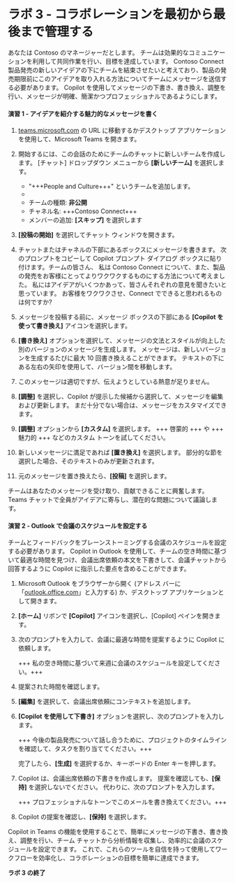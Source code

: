 # ラボ 3 - コラボレーションを最初から最後まで管理する

あなたは Contoso のマネージャーだとします。 チームは効果的なコミュニケーションを利用して共同作業を行い、目標を達成しています。 Contoso Connect 製品発売の新しいアイデアの下にチームを結束させたいと考えており、製品の発売期限前にこのアイデアを取り入れる方法についてチームにメッセージを送信する必要があります。 Copilot を使用してメッセージの下書き、書き換え、調整を行い、メッセージが明確、簡潔かつプロフェッショナルであるようにします。

#### 演習 1 - アイデアを紹介する魅力的なメッセージを書く

1. [teams.microsoft.com](https://teams.microsoft.com) の URL に移動するかデスクトップ アプリケーションを使用して、Microsoft Teams を開きます。

1. 開始するには、この会話のためにチームのチャットに新しいチームを作成します。 [チャット] ドロップダウン メニューから **[新しいチーム]** を選択します。

    - "+++People and Culture+++" というチームを追加します。
    - [説明]: 空白のままにします
    - チームの種類: **非公開**
    - チャネル名: +++Contoso Connect+++
    - メンバーの追加: **[スキップ]** を選択します

1. **[投稿の開始]** を選択してチャット ウィンドウを開きます。

1. チャットまたはチャネルの下部にあるボックスにメッセージを書きます。 次のプロンプトをコピーして Copilot プロンプト ダイアログ ボックスに貼り付けます。チームの皆さん、 私は Contoso Connect について、また、製品の発売をお客様にとってよりワクワクするものにする方法について考えました。 私にはアイデアがいくつかあって、皆さんそれぞれの意見を聞きたいと思っています。 お客様をワクワクさせ、Connect でできると思われるものは何ですか?

1. メッセージを投稿する前に、メッセージ ボックスの下部にある **[Copilot を使って書き換え]** アイコンを選択します。

1. **[書き換え]** オプションを選択して、メッセージの文法とスタイルが向上した別のバージョンのメッセージを生成します。 メッセージは、新しいバージョンを生成するたびに最大 10 回書き換えることができます。 テキストの下にある左右の矢印を使用して、バージョン間を移動します。

1. このメッセージは適切ですが、伝えようとしている熱意が足りません。

1. **[調整]** を選択し、Copilot が提示した候補から選択して、メッセージを編集および更新します。 まだ十分でない場合は、メッセージをカスタマイズできます。

1. **[調整]** オプションから **[カスタム]** を選択します。 +++ 啓蒙的 +++ や +++ 魅力的 +++ などのカスタム トーンを試してください。

1. 新しいメッセージに満足であれば **[置き換え]** を選択します。 部分的な節を選択した場合、そのテキストのみが更新されます。

1. 元のメッセージを置き換えたら、**[投稿]** を選択します。

チームはあなたのメッセージを受け取り、貢献できることに興奮します。 Teams チャットで全員がアイデアに寄与し、潜在的な問題について議論します。

#### 演習 2 - Outlook で会議のスケジュールを設定する

チームとフィードバックをブレーンストーミングする会議のスケジュールを設定する必要があります。 Copilot in Outlook を使用して、チームの空き時間に基づいて最適な時間を見つけ、会議出席依頼の本文を下書きして、会議チャットから回答するように Copilot に指示した要点を含めることができます。

1. Microsoft Outlook をブラウザーから開く (アドレス バーに「[outlook.office.com](https://outlook.office.com)」と入力する) か、デスクトップ アプリケーションとして開きます。

1. **[ホーム]** リボンで **[Copilot]** アイコンを選択し、[Copilot] ペインを開きます。

1. 次のプロンプトを入力して、会議に最適な時間を提案するように Copilot に依頼します。

    +++ 私の空き時間に基づいて来週に会議のスケジュールを設定してください。+++

1. 提案された時間を確認します。

1. **[編集]** を選択して、会議出席依頼にコンテキストを追加します。

1. **[Copilot を使用して下書き]** オプションを選択し、次のプロンプトを入力します。

    +++ 今後の製品発売について話し合うために、プロジェクトのタイムラインを確認して、タスクを割り当ててください。+++

    完了したら、**[生成]** を選択するか、キーボードの Enter キーを押します。

1. Copilot は、会議出席依頼の下書きを作成します。 提案を確認しても、**[保持]** を選択しないでください。 代わりに、次のプロンプトを入力します。

    +++ プロフェッショナルなトーンでこのメールを書き換えてください。+++

1. Copilot の提案を確認し、**[保持]** を選択します。

Copilot in Teams の機能を使用することで、簡単にメッセージの下書き、書き換え、調整を行い、チーム チャットから分析情報を収集し、効率的に会議のスケジュールを設定できます。 これで、これらのツールを自信を持って使用してワークフローを効率化し、コラボレーションの目標を簡単に達成できます。

**ラボ 3 の終了**
